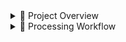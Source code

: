 <details>

<summary>📌 Project Overview</summary>
<br>

This project is based on data from a major Brazilian e-commerce platform operating nationwide. The dataset contains 100,000+ records of orders, payments, products, sellers, and customers.

### **⚠️ Why the dataset is not included**
Due to **GitHub file size limits**, the dataset is not included in this repository, but it can be downloaded from Kaggle link.

**📥 Download the dataset here:**  
👉 [Brazilian E-Commerce Dataset on Kaggle](https://www.kaggle.com/datasets/olistbr/brazilian-ecommerce)


**Goal:**
Analyze sales trends, customer behavior, and delivery performance to generate actionable insights for improving profitability and customer experience.

**Business Questions:**<br>
  ✔ Which product categories generate the highest revenue and profit?<br>
  ✔ What is the average delivery time by region?<br>
  ✔ How are sales distributed across payment channels?<br>
  ✔ What is the Customer Lifetime Value (CLV) for different segments? 

</details>

<details>

<summary>🔄 Processing Workflow</summary>
<br>

This project follows a structured pipeline to ensure clean, reliable, and actionable data:  

1. **Power Query (Data Cleaning & Transformation)**  
   ✔ Import raw CSV files from multiple sources  
   ✔ Handle missing values, normalize formats (dates, categories)  
   ✔ Merge tables to create a single clean dataset  

2. **SQL (Database Modeling & Query Optimization)**  
   ✔ Design normalized schema to store data  
   ✔ Write optimized queries for aggregations and joins  
   ✔ Prepare data subsets for reporting and analysis  

3. **Excel (Validation & Pre-Analysis)**  
   ✔ Validate cleaned data using pivot tables  
   ✔ Perform initial descriptive analytics  
   ✔ Check consistency before BI integration  

4. **Power BI (Visualization & Dashboarding)**  
   ✔ Build **interactive dashboards** with KPIs  
   ✔ Integrate **live queries** for real-time decision-making  
   ✔ Create filters for customer segments, regions, and product categories

</details>